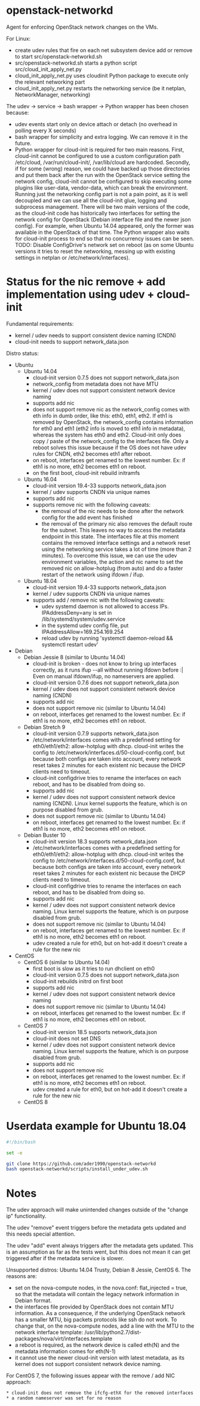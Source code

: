 # openstack-networkd
Agent for enforcing OpenStack network changes on the VMs.

For Linux:
  * create udev rules that fire on each net subsystem device add or remove to start src/openstack-networkd.sh
  * src/openstack-networkd.sh starts a python script src/cloud_init_apply_net.py
  * cloud_init_apply_net.py uses cloudinit Python package to execute only the relevant networking part
  * cloud_init_apply_net.py restarts the networking service (be it netplan, NetworkManager, networking)

The udev -> service -> bash wrapper -> Python wrapper has been chosen because:

  * udev events start only on device attach or detach (no overhead in polling every X seconds)
  * bash wrapper for simplicity and extra logging. We can remove it in the future.
  * Python wrapper for cloud-init is required for two main reasons.
    First, cloud-init cannot be configured to use a custom configuration path
    /etc/cloud, /var/run/cloud-init/, /var/lib/cloud are hardcoded.
    Secondly, if for some (wrong) reason, we could have backed up those directories and put them back after the run with
    the OpenStack service setting the network config, cloud-init cannot be configured to skip executing some plugins like
    user-data, vendor-data, which can break the environment.
    Running just the networking config part is not a pain point, as it is well decoupled and we can use all the cloud-init glue,
    logging and subprocess management. There will be two main versions of the code, as the cloud-init code has historically two
    interfaces for setting the network config for OpenStack (Debian interface file and the newer json config).
    For example, when Ubuntu 14.04 appeared, only the former was available in the OpenStack of that time.
    The Python wrapper also waits for cloud-init process to end so that no concurrency issues can be seen.
    TODO: Disable ConfigDrive's network set on reboot (as on some Ubuntu versions it tries to reset the networking, messing up with
    existing settings in netplan or /etc/network/interfaces).

# Status for the nic remove + add implementation using udev + cloud-init

Fundamental requirements:

  * kernel / udev needs to support consistent device naming (CNDN)
  * cloud-init needs to support network_data.json

Distro status:

  * Ubuntu
    * Ubuntu 14.04
      * cloud-init version 0.7.5 does not support network_data.json
      * network_config from metadata does not have MTU
      * kernel / udev does not support consistent network device naming
      * supports add nic
      * does not support remove nic as the network_config comes with eth<N> info in dumb order,
        like this: eth0, eth1, eth2. If eth1 is removed by OpenStack, the network_config contains
        information for eth0 and eth1 (eth2 info is moved to eth1 info in metadata),
        whereas the system has eth0 and eth2.
        Cloud-init only does copy / paste of the network_config to the interfaces file.
        Only a reboot solves this issue because if the OS does not have udev rules for CNDN, eth2 becomes eth1 after reboot.
      * on reboot, interfaces get renamed to the lowest number. Ex: if eth1 is no more, eth2 becomes eth1 on reboot.
      * on the first boot, cloud-init rebuild initramfs
    * Ubuntu 16.04
      * cloud-init version 19.4-33 supports network_data.json
      * kernel / udev supports CNDN via unique names
      * supports add nic
      * supports remove nic with the following caveats:
        * the removal of the nic needs to be done after the network config for the add event has finished
        * the removal of the primary nic also removes the default route for the subnet.
          This leaves no way to access the metadata endpoint in this state.
          The interfaces file at this moment contains the removed interface settings and a network reset using the networking
          service takes a lot of time (more than 2 minutes). To overcome this issue, we can use the udev environment variables,
          the action and nic name to set the removed nic on allow-hotplug (from auto) and do a faster restart of the network
          using ifdown / ifup.
    * Ubuntu 18.04
      * cloud-init version 19.4-33 supports network_data.json
      * kernel / udev supports CNDN via unique names
      * supports add / remove nic with the following caveats:
        * udev systemd daemon is not allowed to access IPs. IPAddressDeny=any is set in /lib/systemd/system/udev.service
        * in the systemd udev config file, put IPAddressAllow=169.254.169.254
        * reload udev by running 'systemctl daemon-reload && systemctl restart udev'
  * Debian
    * Debian Jessie 8 (similar to Ubuntu 14.04)
      * cloud-init is broken - does not know to bring up interfaces correctly, as it runs ifup --all without running ifdown before :|
        Even on manual ifdown/ifup, no nameservers are applied.
      * cloud-init version 0.7.6 does not support network_data.json
      * kernel / udev does not support consistent network device naming (CNDN)
      * supports add nic
      * does not support remove nic (similar to Ubuntu 14.04)
      * on reboot, interfaces get renamed to the lowest number. Ex: if eth1 is no more, eth2 becomes eth1 on reboot.
    * Debian Stretch 9
      * cloud-init version 0.7.9 supports network_data.json
      * /etc/network/interfaces comes with a predefined setting for eth0/eth1/eth2: allow-hotplug with dhcp.
        cloud-init writes the config to /etc/network/interfaces.d/50-cloud-config.conf, but because both configs are taken
        into account, every network reset takes 2 minutes for each existent nic because the DHCP clients need to timeout.
      * cloud-init configdrive tries to rename the interfaces on each reboot, and has to be disabled from doing so.
      * supports add nic
      * kernel / udev does not support consistent network device naming (CNDN).
        Linux kernel supports the feature, which is on purpose disabled from grub.
      * does not support remove nic (similar to Ubuntu 14.04)
      * on reboot, interfaces get renamed to the lowest number. Ex: if eth1 is no more, eth2 becomes eth1 on reboot.
    * Debian Buster 10
      * cloud-init version 18.3 supports network_data.json
      * /etc/network/interfaces comes with a predefined setting for eth0/eth1/eth2: allow-hotplug with dhcp.
        cloud-init writes the config to /etc/network/interfaces.d/50-cloud-config.conf, but because both configs are taken
        into account, every network reset takes 2 minutes for each existent nic because the DHCP clients need to timeout.
      * cloud-init configdrive tries to rename the interfaces on each reboot, and has to be disabled from doing so.
      * supports add nic
      * kernel / udev does not support consistent network device naming.
        Linux kernel supports the feature, which is on purpose disabled from grub.
      * does not support remove nic (similar to Ubuntu 14.04)
      * on reboot, interfaces get renamed to the lowest number. Ex: if eth1 is no more, eth2 becomes eth1 on reboot.
      * udev created a rule for eth0, but on hot-add it doesn't create a rule for the new nic
  * CentOS
    * CentOS 6 (similar to Ubuntu 14.04)
      * first boot is slow as it tries to run dhclient on eth0
      * cloud-init version 0.7.5 does not support network_data.json
      * cloud-init rebuilds initrd on first boot
      * supports add nic
      * kernel / udev does not support consistent network device naming
      * does not support remove nic (similar to Ubuntu 14.04)
      * on reboot, interfaces get renamed to the lowest number. Ex: if eth1 is no more, eth2 becomes eth1 on reboot.
    * CentOS 7
      * cloud-init version 18.5 supports network_data.json
      * cloud-init does not set DNS
      * kernel / udev does not support consistent network device naming.
        Linux kernel supports the feature, which is on purpose disabled from grub.
      * supports add nic
      * does not support remove nic
      * on reboot, interfaces get renamed to the lowest number. Ex: if eth1 is no more, eth2 becomes eth1 on reboot.
      * udev created a rule for eth0, but on hot-add it doesn't create a rule for the new nic
    * CentOS 8


# Userdata example for Ubuntu 18.04

```bash
#!/bin/bash

set -e

git clone https://github.com/ader1990/openstack-networkd
bash openstack-networkd/scripts/install_under_udev.sh

```

# Notes

The udev approach will make unintended changes outside of the "change ip" functionality.

The udev "remove" event triggers before the metadata gets updated and this needs special attention.

The udev "add" event always triggers after the metadata gets updated. This is an assumption
as far as the tests went, but this does not mean it can get triggered after
if the metadata service is slower.

Unsupported distros: Ubuntu 14.04 Trusty, Debian 8 Jessie, CentOS 6. The reasons are:

  * set on the nova-compute nodes, in the nova.conf: flat_injected = true, so that the metadata will contain the legacy
    network information in Debian format.
  * the interfaces file provided by OpenStack does not contain MTU information.
    As a consequence, if the underlying OpenStack network has a smaller MTU, big packets protocols like ssh do not work.
    To change that, on the nova-compute nodes, add a line with the MTU to the network interface template:
    /usr/lib/python2.7/dist-packages/nova/virt/interfaces.template
  * a reboot is required, as the network device is called eth(N) and the metadata information
    comes for eth(N-1)
  * it cannot use the newer cloud-init version with latest metadata, as its kernel does not support
    consistent network device naming.

For CentOS 7, the following issues appear with the remove / add NIC approach:

    * cloud-init does not remove the ifcfg-ethX for the removed interfaces
    * a random nameserver was set for no reason
